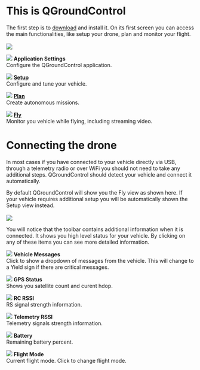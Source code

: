 # This is QGroundControl
The first step is to [download](download_and_install.md) and install it. On its first screen you can access the main functionalities, like setup your drone, plan and monitor your flight.
<br>
<br>
![](images/BootToFly.jpg)
<br>

![](images/quickstart/SettingsViewButton.jpg) **Application Settings**
<br>Configure the QGroundControl application.

![](images/quickstart/SetupViewButton.jpg) **[Setup](SetupView.md)**
<br>Configure and tune your vehicle.

![](images/quickstart/PlanViewButton.jpg) **[Plan](PlanView.md)**
<br>Create autonomous missions.

![](images/quickstart/FlyViewButton.jpg) **[Fly](FlyView.md)**
<br>Monitor you vehicle while flying, including streaming video.

# Connecting the drone
In most cases if you have connected to your vehicle directly via USB, through a telemetry radio or over WiFi you should not need to take any additional steps. QGroundControl should detect your vehicle and connect it automatically.

By default QGroundControl will show you the Fly view as shown here. If your vehicle requires additional setup you will be automatically shown the Setup view instead.
<br>
<br>
![](images/quickstart/ConnectedVehicle.jpg)
<br>

You will notice that the toolbar contains additional information when it is connected. It shows you high level status for your vehicle. By clicking on any of these items you can see more detailed information. 

![](images/quickstart/MessageToolbar.jpg) **Vehicle Messages**
<br>Click to show a dropdown of messages from the vehicle. This will change to a Yield sign if there are critical messages.

![](images/quickstart/GPSToolbar.jpg) **GPS Status**
<br>Shows you satellite count and curent hdop.

![](images/quickstart/RCToolbar.jpg) **RC RSSI** 
<br>RS signal strength information.

![](images/quickstart/TelemetryToolbar.jpg) **Telemetry RSSI**
<br>Telemetry signals strength information.

![](images/quickstart/BatteryToolbar.jpg) **Battery**
<br>Remaining battery percent.

![](images/quickstart/FlightModeToolbar.jpg) **Flight Mode**
<br>Current flight mode. Click to change flight mode.
